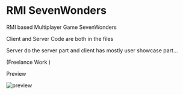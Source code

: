 # RMI SevenWonders
 RMI based Multiplayer Game SevenWonders
 
 Client and Server Code are both in the files
 
 Server do the server part and client has mostly user showcase part...
 
 (Freelance Work )
 
 Preview
 
![preview](https://user-images.githubusercontent.com/55351798/198029164-f15f742d-d602-4edb-bf06-15078d8cfa5d.gif)



